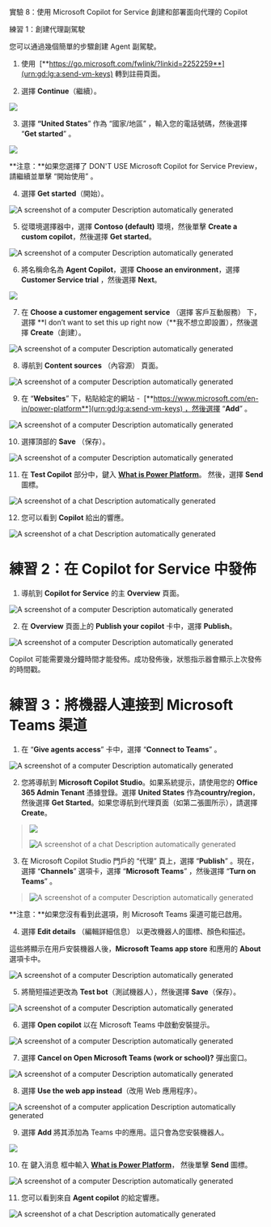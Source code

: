 實驗 8：使用 Microsoft Copilot for Service 創建和部署面向代理的 Copilot

練習 1：創建代理副駕駛

您可以通過幾個簡單的步驟創建 Agent 副駕駛。

1.  使用
     [**https://go.microsoft.com/fwlink/?linkid=2252259**](urn:gd:lg:a:send-vm-keys)
    轉到註冊頁面。

2.  選擇 **Continue**（繼續）。

![](./media/image1.png)

3.  選擇 **“United States**” 作為 “國家/地區”
    ，輸入您的電話號碼，然後選擇 “**Get started**” 。

![](./media/image2.png)

**注意：**如果您選擇了 DON'T USE Microsoft Copilot for Service
Preview，請繼續並單擊 “開始使用” 。

4.  選擇 **Get started**（開始）。

![A screenshot of a computer Description automatically
generated](./media/image3.png)

5.  從環境選擇器中，選擇 **Contoso (default)** 環境，然後單擊 **Create a
    custom copilot**，然後選擇 **Get started**。

![A screenshot of a computer Description automatically
generated](./media/image4.png)

6.  將名稱命名為 **Agent Copilot**，選擇 **Choose an environment**，選擇
    **Customer Service trial** ，然後選擇 **Next**。

![](./media/image5.png)

7.  在 **Choose a customer engagement service** （選擇 客戶互動服務）
    下，選擇 **I don’t want to set this up right
    now（**我不想立即設置），然後選擇 **Create**（創建）。

![A screenshot of a computer Description automatically
generated](./media/image6.png)

8.  導航到 **Content sources** （內容源） 頁面。

![A screenshot of a computer Description automatically
generated](./media/image7.png)

9.  在 “**Websites**” 下，粘貼給定的網站 -
     [**https://www.microsoft.com/en-in/power-platform**](urn:gd:lg:a:send-vm-keys) ，然後選擇
    “**Add**” 。

![A screenshot of a computer Description automatically
generated](./media/image8.png)

10. 選擇頂部的 **Save** （保存）。

![A screenshot of a computer Description automatically
generated](./media/image9.png)

11. 在 **Test Copilot** 部分中，鍵入 [**What is Power
    Platform**](urn:gd:lg:a:send-vm-keys)。 然後，選擇 **Send** 圖標。

![A screenshot of a chat Description automatically
generated](./media/image10.png)

12. 您可以看到 **Copilot** 給出的響應。

![A screenshot of a chat Description automatically
generated](./media/image11.png)

# 練習 2：在 Copilot for Service 中發佈

1.  導航到 **Copilot for Service** 的主 **Overview** 頁面。

![A screenshot of a computer Description automatically
generated](./media/image12.png)

2.  在 **Overview** 頁面上的 **Publish your copilot** 卡中，選擇
    **Publish**。

![A screenshot of a computer Description automatically
generated](./media/image13.png)

Copilot
可能需要幾分鐘時間才能發佈。成功發佈後，狀態指示器會顯示上次發佈的時間戳。

# 練習 3：將機器人連接到 Microsoft Teams 渠道

1.  在 “**Give agents access**” 卡中，選擇 “**Connect to Teams**” 。

![A screenshot of a computer Description automatically
generated](./media/image14.png)

2.  您將導航到 **Microsoft Copilot Studio**。如果系統提示，請使用您的
    **Office 365 Admin Tenant** 憑據登錄。選擇 **United States**
    作為**country/region**，然後選擇 **Get
    Started**。如果您導航到代理頁面（如第二張圖所示），請選擇
    **Create**。

> ![](./media/image15.png)
>
> ![A screenshot of a chat Description automatically
> generated](./media/image16.png)

3.  在 Microsoft Copilot Studio 門戶的 “代理” 頁上，選擇 “**Publish**”
    。現在，選擇 “**Channels**” 選項卡，選擇 “**Microsoft Teams**”
    ，然後選擇 “**Turn on Teams**” 。

> ![A screenshot of a computer Description automatically
> generated](./media/image17.png)

**注意：**如果您沒有看到此選項，則 Microsoft Teams 渠道可能已啟用。

4.  選擇 **Edit details** （編輯詳細信息）
    以更改機器人的圖標、顏色和描述。

這些將顯示在用戶安裝機器人後，**Microsoft Teams app store** 和應用的
**About** 選項卡中。

![A screenshot of a computer Description automatically
generated](./media/image18.png)

5.  將簡短描述更改為 **Test bot**（測試機器人），然後選擇
    **Save**（保存）。

![A screenshot of a computer Description automatically
generated](./media/image19.png)

6.  選擇 **Open copilot** 以在 Microsoft Teams 中啟動安裝提示。

![A screenshot of a computer Description automatically
generated](./media/image20.png)

7.  選擇 **Cancel on Open Microsoft Teams (work or school)?** 彈出窗口。

![A screenshot of a computer Description automatically
generated](./media/image21.png)

8.  選擇 **Use the web app instead**（改用 Web 應用程序）。

![A screenshot of a computer application Description automatically
generated](./media/image22.png)

9.  選擇 **Add** 將其添加為 Teams 中的應用。這只會為您安裝機器人。

![](./media/image23.png)

10. 在 鍵入消息 框中輸入 [**What is Power
    Platform**](urn:gd:lg:a:send-vm-keys)， 然後單擊 **Send** 圖標。

![A screenshot of a computer Description automatically
generated](./media/image24.png)

11. 您可以看到來自 **Agent copilot** 的給定響應。

![A screenshot of a chat Description automatically
generated](./media/image25.png)
